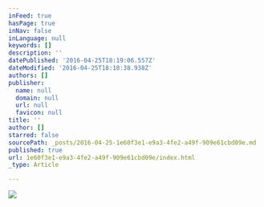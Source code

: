 ```yaml
---
inFeed: true
hasPage: true
inNav: false
inLanguage: null
keywords: []
description: ''
datePublished: '2016-04-25T18:19:06.557Z'
dateModified: '2016-04-25T18:18:38.938Z'
authors: []
publisher:
  name: null
  domain: null
  url: null
  favicon: null
title: ''
author: []
starred: false
sourcePath: _posts/2016-04-25-1e60f3e1-e9a3-4fe2-a49f-909e61cbd09e.md
published: true
url: 1e60f3e1-e9a3-4fe2-a49f-909e61cbd09e/index.html
_type: Article

---
```

![](https://the-grid-user-content.s3-us-west-2.amazonaws.com/6b455e9e-7fd4-4e48-8266-1c0560e58aed.jpg)